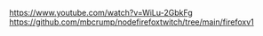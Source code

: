 https://www.youtube.com/watch?v=WiLu-2GbkFg
https://github.com/mbcrump/nodefirefoxtwitch/tree/main/firefoxv1